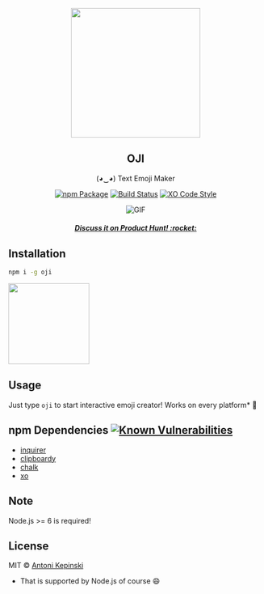 <p align="center">
  <img src="https://i.imgur.com/2fhhLzH.gif" href="" height="256">
  <h2 align="center">OJI</h2>
  <p align="center">(◕‿◕) Text Emoji Maker<p>
  
<p align="center"><a href="https://www.npmjs.com/package/oji"><img src="https://badge.fury.io/js/oji.svg" alt="npm Package"></a>  <a href="https://travis-ci.org/xxczaki/oji"><img src="https://travis-ci.org/xxczaki/oji.svg?branch=master" alt="Build Status"></a> <a href="https://github.com/sindresorhus/xo"><img src="https://img.shields.io/badge/code_style-XO-5ed9c7.svg" alt="XO Code Style"></a>
  </p>
  
<p align="center"><img src="https://i.imgur.com/LQSy668.gif" alt="GIF"></p>
<h5 align="center"><a href="https://www.producthunt.com/posts/oji">Discuss it on Product Hunt! :rocket:</a></h5>

## Installation

``` bash
npm i -g oji
```
<a href="https://www.patreon.com/akepinski">
	<img src="https://c5.patreon.com/external/logo/become_a_patron_button@2x.png" width="160">
</a>

## Usage

Just type `oji` to start interactive emoji creator! Works on every platform* :unicorn:

## npm Dependencies [![Known Vulnerabilities](https://snyk.io/test/github/xxczaki/oji/badge.svg)](https://snyk.io/test/github/xxczaki/oji)

- [inquirer](https://www.npmjs.com/package/inquirer)
- [clipboardy](https://www.npmjs.com/package/clipboardy)
- [chalk](https://www.npmjs.com/package/chalk)
- [xo](https://www.npmjs.com/package/xo)

## Note

Node.js >= 6 is required!

## License

MIT © [Antoni Kepinski](https://akepinski.me)

* That is supported by Node.js of course :smile:
